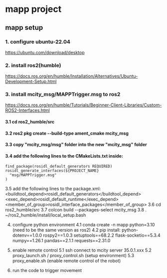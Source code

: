 # mapp project
## mapp setup
### 1. configure ubuntu-22.04 
https://ubuntu.com/download/desktop

### 2. install ros2(humble) 
https://docs.ros.org/en/humble/Installation/Alternatives/Ubuntu-Development-Setup.html

### 3. install mcity_msg/MAPPTrigger.msg to ros2
https://docs.ros.org/en/humble/Tutorials/Beginner-Client-Libraries/Custom-ROS2-Interfaces.html
#### 3.1 cd ros2_humble/src
#### 3.2 ros2 pkg create --build-type ament_cmake mcity_msg
#### 3.3 copy "mcity_msg/msg" folder into the new "mcity_msg" folder
#### 3.4 add the following lines to the CMakeLists.txt inside:
```
find_package(rosidl_default_generators REQUIRED)
rosidl_generate_interfaces(${PROJECT_NAME}
  "msg/MAPPTrigger.msg"
)
```
3.5 add the following lines to the package.xml:
<buildtool_depend>rosidl_default_generators</buildtool_depend>
<exec_depend>rosidl_default_runtime</exec_depend>
<member_of_group>rosidl_interface_packages</member_of_group>
3.6 cd ros2_humble/src
3.7 colcon build --packages-select mcity_msg
3.8 . ~/ros2_humble/install/local_setup.bash

4. configure python environment
4.1 conda create -n mapp python=3.10 (need to be the same version as ros2)
4.2 pip install:
python-dotenv==1.0.0
rospy2==1.0.3
setuptools==68.2.2
flask-socketio==5.3.4
numpy==1.26.1
pandas==2.1.1
requests==2.31.0

5. enable remote control
5.1 ssh connect to mcity server 35.0.1.xxx
5.2 proxy_launch.sh / proxy_control.sh (setup environment)
5.3 proxy_enable.sh (enable remote control of the robot)

6. run the code to trigger movement
